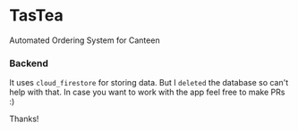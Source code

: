 # TasTea

Automated Ordering System for Canteen

### Backend

It uses `cloud_firestore` for storing data. But I `deleted` the database so can't help with that. In case you want to work with the app feel free to make PRs :)

Thanks!